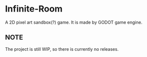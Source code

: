 # Infinite-Room
A 2D pixel art sandbox(?) game.
It is made by GODOT game engine.
## NOTE
The project is still WIP, so there is currently no releases.
